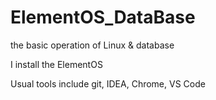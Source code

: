 # ElementOS_DataBase

the basic operation of Linux & database

I install the ElementOS

Usual tools include git, IDEA, Chrome, VS Code
